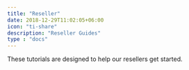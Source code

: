 ```yaml
---
title: "Reseller"
date: 2018-12-29T11:02:05+06:00
icon: "ti-share"
description: "Reseller Guides"
type : "docs"
---
```


These tutorials are designed to help our resellers get started.
